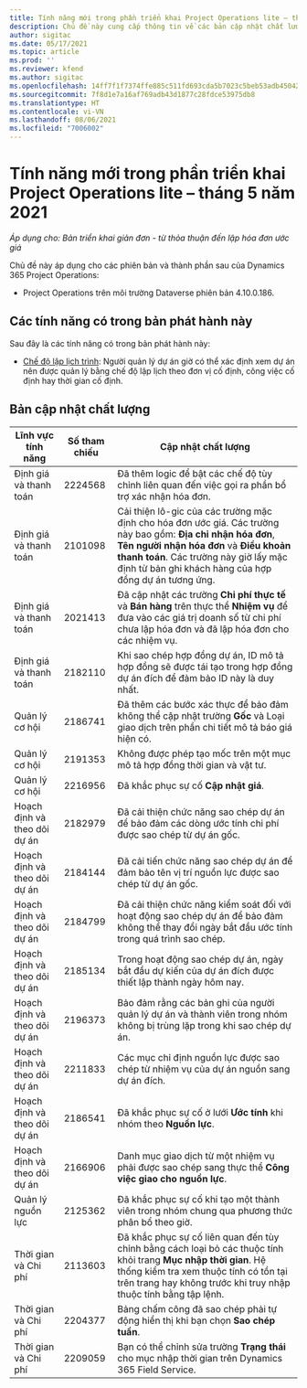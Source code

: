 ```yaml
---
title: Tính năng mới trong phần triển khai Project Operations lite – tháng 5 năm 2021
description: Chủ đề này cung cấp thông tin về các bản cập nhật chất lượng có trong phần triển khai Project Operations lite vào tháng 5 năm 2021.
author: sigitac
ms.date: 05/17/2021
ms.topic: article
ms.prod: ''
ms.reviewer: kfend
ms.author: sigitac
ms.openlocfilehash: 14ff7f1f7374ffe885c511fd693cda5b7023c5beb53adb45042ddda1e932c93d
ms.sourcegitcommit: 7f8d1e7a16af769adb43d1877c28fdce53975db8
ms.translationtype: HT
ms.contentlocale: vi-VN
ms.lasthandoff: 08/06/2021
ms.locfileid: "7006002"
---
```

# <a name="whats-new-may-2021---project-operations-lite-deployment"></a>Tính năng mới trong phần triển khai Project Operations lite – tháng 5 năm 2021

_Áp dụng cho: Bản triển khai giản đơn - từ thỏa thuận đến lập hóa đơn ước giá_

Chủ đề này áp dụng cho các phiên bản và thành phần sau của Dynamics 365 Project Operations:

   - Project Operations trên môi trường Dataverse phiên bản 4.10.0.186.

## <a name="features-included-in-this-release"></a>Các tính năng có trong bản phát hành này

Sau đây là các tính năng có trong bản phát hành này:

- [Chế độ lập lịch trình](../../project-management/scheduling-modes.md): Người quản lý dự án giờ có thể xác định xem dự án nên được quản lý bằng chế độ lập lịch theo đơn vị cố định, công việc cố định hay thời gian cố định.

## <a name="quality-updates"></a>Bản cập nhật chất lượng

| **Lĩnh vực tính năng** | **Số tham chiếu** | **Cập nhật chất lượng** |
| --- | --- | --- |
| Định giá và thanh toán | 2224568 | Đã thêm logic để bật các chế độ tùy chỉnh liên quan đến việc gọi ra phần bổ trợ xác nhận hóa đơn. |
| Định giá và thanh toán | 2101098 | Cải thiện lô-gic của các trường mặc định cho hóa đơn ước giá. Các trường này bao gồm: **Địa chỉ nhận hóa đơn**, **Tên người nhận hóa đơn** và **Điều khoản thanh toán**. Các trường này giờ lấy mặc định từ bản ghi khách hàng của hợp đồng dự án tương ứng. |
| Định giá và thanh toán | 2021413 | Đã cập nhật các trường **Chi phí thực tế** và **Bán hàng** trên thực thể **Nhiệm vụ** để đưa vào các giá trị doanh số từ chi phí chưa lập hóa đơn và đã lập hóa đơn cho các nhiệm vụ. |
| Định giá và thanh toán | 2182110 | Khi sao chép hợp đồng dự án, ID mô tả hợp đồng sẽ được tái tạo trong hợp đồng dự án đích để đảm bảo ID này là duy nhất. |
| Quản lý cơ hội | 2186741 | Đã thêm các bước xác thực để bảo đảm không thể cập nhật trường **Gốc** và Loại giao dịch trên phần chi tiết mô tả báo giá hiện có. |
| Quản lý cơ hội | 2191353 | Không được phép tạo mốc trên một mục mô tả hợp đồng thời gian và vật tư. |
| Quản lý cơ hội | 2216956 | Đã khắc phục sự cố **Cập nhật giá**. |
| Hoạch định và theo dõi dự án | 2182979 | Đã cải thiện chức năng sao chép dự án để bảo đảm các dòng ước tính chi phí được sao chép từ dự án gốc. |
| Hoạch định và theo dõi dự án | 2184144 | Đã cải tiến chức năng sao chép dự án để đảm bảo tên vị trí nguồn lực được sao chép từ dự án gốc. |
| Hoạch định và theo dõi dự án | 2184799 | Đã cải thiện chức năng kiểm soát đối với hoạt động sao chép dự án để bảo đảm không thể thay đổi ngày bắt đầu ước tính trong quá trình sao chép. |
| Hoạch định và theo dõi dự án | 2185134 | Trong hoạt động sao chép dự án, ngày bắt đầu dự kiến của dự án đích được thiết lập thành ngày hôm nay. |
| Hoạch định và theo dõi dự án | 2196373 | Bảo đảm rằng các bản ghi của người quản lý dự án và thành viên trong nhóm không bị trùng lặp trong khi sao chép dự án. |
| Hoạch định và theo dõi dự án | 2211833 | Các mục chỉ định nguồn lực được sao chép từ nhiệm vụ của dự án nguồn sang dự án đích. |
| Hoạch định và theo dõi dự án | 2186541 | Đã khắc phục sự cố ở lưới **Ước tính** khi nhóm theo **Nguồn lực**. |
| Hoạch định và theo dõi dự án | 2166906 | Danh mục giao dịch từ một nhiệm vụ phải được sao chép sang thực thể **Công việc giao cho nguồn lực**. |
| Quản lý nguồn lực | 2125362 | Đã khắc phục sự cố khi tạo một thành viên trong nhóm chung qua phương thức phân bổ theo giờ. |
| Thời gian và Chi phí | 2113603 | Đã khắc phục sự cố liên quan đến tùy chỉnh bằng cách loại bỏ các thuộc tính khỏi trang **Mục nhập thời gian**. Hệ thống kiểm tra xem thuộc tính có tồn tại trên trang hay không trước khi truy nhập thuộc tính bằng tập lệnh. |
| Thời gian và Chi phí | 2204377 | Bảng chấm công đã sao chép phải tự động hiển thị khi bạn chọn **Sao chép tuần**. |
| Thời gian và Chi phí | 2209059 | Bạn có thể chỉnh sửa trường **Trạng thái** cho mục nhập thời gian trên Dynamics 365 Field Service. |

